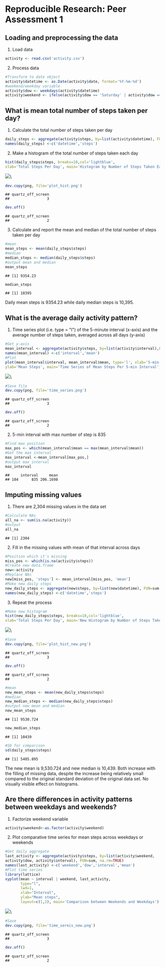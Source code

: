 # Reproducible Research: Peer Assessment 1


## Loading and preprocessing the data

1. Load data

```r
activity <- read.csv('activity.csv')
```
2. Process data

```r
#Transform to date object
activity$datetime <- as.Date(activity$date, format='%Y-%m-%d')
#weekend/weekday variable
activity$dow <- weekdays(activity$datetime)
activity$weekend <- ifelse(activity$dow == 'Saturday' | activity$dow == 'Sunday', 'weekend', 'weekday')
```

## What is mean total number of steps taken per day?
1. Calculate the total number of steps taken per day

```r
daily_steps <- aggregate(activity$steps, by=list(activity$datetime), FUN=sum, na.rm=TRUE)
names(daily_steps) <-c('datetime','steps')
```
2. Make a histogram of the total number of steps taken each day

```r
hist(daily_steps$steps, breaks=10,col='lightblue',
xlab='Total Steps Per Day', main='Histogram by Number of Steps Taken Each Day (NA ignored)')
```

![](PA1_template_files/figure-html/unnamed-chunk-4-1.png)\

```r
dev.copy(png, file='plot_hist.png')
```

```
## quartz_off_screen 
##                 3
```

```r
dev.off()
```

```
## quartz_off_screen 
##                 2
```
3. Calculate and report the mean and median of the total number of steps taken per day

```r
#mean
mean_steps <- mean(daily_steps$steps)
#median
median_steps <- median(daily_steps$steps)
#output mean and median
mean_steps
```

```
## [1] 9354.23
```

```r
median_steps
```

```
## [1] 10395
```
Daily mean steps is 9354.23 while daily median steps is 10,395.

## What is the average daily activity pattern?
1. Time series plot (i.e. type = "l") of the 5-minute interval (x-axis) and the average number of steps taken, averaged across all days (y-axis)

```r
#Get y-axis
mean_interval <- aggregate(activity$steps, by=list(activity$interval),FUN=mean, na.rm=TRUE)
names(mean_interval) <-c('interval','mean')
#Plot
plot(mean_interval$interval, mean_interval$mean, type='l', xlab='5-min Interval',
ylab='Mean Steps', main='Time Series of Mean Steps Per 5-min Interval')
```

![](PA1_template_files/figure-html/unnamed-chunk-6-1.png)\

```r
#Save file
dev.copy(png, file='time_series.png')
```

```
## quartz_off_screen 
##                 3
```

```r
dev.off()
```

```
## quartz_off_screen 
##                 2
```
2. 5-min interval with max number of step is 835

```r
#Find max position
max_pos <- which(mean_interval$mean == max(mean_interval$mean))
#Get the max interval
max_interval <-mean_interval[max_pos,]
#output max interval
max_interval
```

```
##     interval     mean
## 104      835 206.1698
```

## Imputing missing values
1. There are 2,304 missing values in the data set

```r
#Calculate NAs
all_na <- sum(is.na(activity))
#output
all_na
```

```
## [1] 2304
```
2. Fill in the missing values with mean of that interval across days

```r
#Position which it's missing
miss_pos <- which(is.na(activity$steps))
#Create new data.frame
new<-activity
#Replace NAs
new[miss_pos, 'steps'] <- mean_interval[miss_pos, 'mean']
#Make new daily steps
new_daily_steps <- aggregate(new$steps, by=list(new$datetime), FUN=sum, na.rm=TRUE)
names(new_daily_steps) <-c('datetime','steps')
```
3. Repeat the process

```r
#Make new histogram
hist(new_daily_steps$steps, breaks=10,col='lightblue',
xlab='Total Steps Per Day', main='New Histogram by Number of Steps Taken Each Day (NA replaced)')
```

![](PA1_template_files/figure-html/unnamed-chunk-10-1.png)\

```r
#Save
dev.copy(png, file='plot_hist_new.png')
```

```
## quartz_off_screen 
##                 3
```

```r
dev.off()
```

```
## quartz_off_screen 
##                 2
```

```r
#mean
new_mean_steps <- mean(new_daily_steps$steps)
#median
new_median_steps <- median(new_daily_steps$steps)
#output new mean and median
new_mean_steps
```

```
## [1] 9530.724
```

```r
new_median_steps
```

```
## [1] 10439
```

```r
#SD for comparison
sd(daily_steps$steps)
```

```
## [1] 5405.895
```
The new mean is 9,530.724 and new median is 10,439. Both increase with the filling of missing data, despite the increase being relatively small compared to the original standard deviation of the original data set. No visually visible effect on histograms.

## Are there differences in activity patterns between weekdays and weekends?
1. Factorize weekend variable

```r
activity$weekend<-as.factor(activity$weekend)
```

2. Plot comparative time series for mean steps across weekdays or weekends

```r
#Get daily aggregate
last_activity <- aggregate(activity$steps, by=list(activity$weekend, 
activity$dow, activity$interval), FUN=sum, na.rm=TRUE)
names(last_activity) <-c('weekend','dow','interval','mean')
#Plot time series
library(lattice)
xyplot(mean ~ interval | weekend, last_activity, 
       type="l", 
       lwd=1, 
       xlab="Interval", 
       ylab="Mean steps", 
       layout=c(1,2), main='Comparison between Weekends and Weekdays')
```

![](PA1_template_files/figure-html/unnamed-chunk-12-1.png)\

```r
#Save
dev.copy(png, file='time_sereis_new.png')
```

```
## quartz_off_screen 
##                 3
```

```r
dev.off()
```

```
## quartz_off_screen 
##                 2
```
